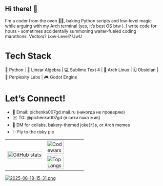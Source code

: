 ## Hi there! 👋

I'm a coder from the oven 🧁🔥, baking Python scripts and low-level magic while arguing with my Arch terminal (yes, it’s best OS btw ). I write code for hours - sometimes accidentally summoning waiter-fueled coding marathons. Vectors? Low-Level? UwU

# Tech Stack
🐍 Python | 📐 Linear Algebra | 💻 Sublime Text 4 |
🐧 Arch Linux | 🗓 Obsidian | 🤖 Perplexity Labs | 🎮 Godot Engine

# Let’s Connect!

- 📧 Email: pichenka007gd.mail.ru (никогда не проверяю)
- ✉️ TG: @pichenka007gd (в сети пока жив)
- 💬 DM for collabs, bakery-themed joke(🃏)s, or Arch memes
- ✨ Fly to the risky pie

<table>
  <tr>
    <td rowspan="2" width="50%">
      <img src="https://github-readme-stats.vercel.app/api?username=pichenka007gd&show_icons=true&theme=radical" alt="GitHub stats" width="100%">
    </td>
    <td width="50%">
      <img src="https://www.codewars.com/users/pichenka007gd/badges/large" alt="Codewars" width="70%">
    </td>
  </tr>
  <tr>
    <td width="50%">
      <img src="https://github-readme-stats.vercel.app/api/top-langs/?username=pichenka007gd&layout=compact" alt="Top Langs" width="70%">
    </td>
  </tr>
</table>

[![2025-08-18-15-31.png](https://i.postimg.cc/J4rzvVDs/2025-08-18-15-31.png)](https://postimg.cc/WtyVqy7V)

